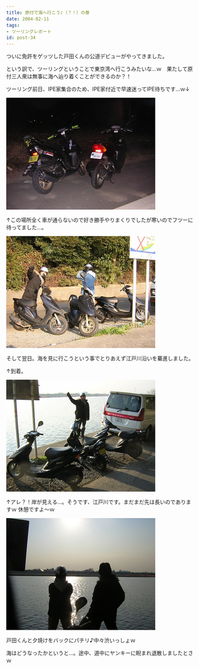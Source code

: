 ```yaml
---
title: 原付で海へ行こう♪（？！）の巻
date: 2004-02-11
tags:
- ツーリングレポート
id: post-34
---
```



<p class="sentence">ついに免許をゲッツした戸田くんの公道デビューがやってきました。</p>
<p class="sentence">という訳で、ツーリングということで東京湾へ行こうみたいな...ｗ　果たして原付三人衆は無事に海へ辿り着くことができるのか？！</p>
<p class="sentence spacing10">ツーリング前日、IPE家集合のため、IPE家付近で早速迷ってIPE待ちです...ｗ↓ </p>
<div class="center spacing"><img class="img-fluid" src="/photo/diary/2004.02.11_zx1.jpg" alt=""></div>
<p class="sentence spacing10">↑この場所全く車が通らないので好き勝手やりまくりでしたが寒いのでフツーに待ってました...。 </p>
<div class="center spacing"><img class="img-fluid" src="/photo/diary/2004.02.11_zx2.jpg" alt=""></div>
<p class="sentence">そして翌日。海を見に行こうという事でとりあえず江戸川沿いを驀進しました。</p>
<p class="sentence spacing10">↑到着。 </p>
<div class="center spacing"><img class="img-fluid" src="/photo/diary/2004.02.11_zx3.jpg" alt=""></div>
<p class="sentence spacing10">↑アレ？！岸が見える...。そうです、江戸川です。まだまだ先は長いのでありますｗ
休憩ですよ～ｗ </p>
<div class="center spacing"><img class="img-fluid" src="/photo/diary/2004.02.11_zx4.jpg" alt=""></div>
<p class="sentence">戸田くんと夕焼けをバックにパチリ♪中々渋いっしょｗ</p>
<p class="sentence">海はどうなったかというと...。途中、道中にヤンキーに睨まれ退散しましたとさｗ</p>
